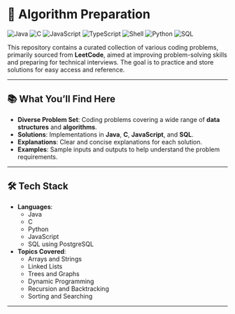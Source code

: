 # 📝 Algorithm Preparation

![Java](https://img.shields.io/badge/Java-007396?style=for-the-badge&logo=java&logoColor=white)
![C](https://img.shields.io/badge/C-00599C?style=for-the-badge&logo=c&logoColor=white)
![JavaScript](https://img.shields.io/badge/JavaScript-F7DF1E?style=for-the-badge&logo=javascript&logoColor=black)
![TypeScript](https://img.shields.io/badge/TypeScript-3178C6?style=for-the-badge&logo=typescript&logoColor=white)
![Shell](https://img.shields.io/badge/Shell_Script-121011?style=for-the-badge&logo=gnu-bash&logoColor=white)
![Python](https://img.shields.io/badge/Python-3776AB?style=for-the-badge&logo=python&logoColor=white)
![SQL](https://img.shields.io/badge/PostgreSQL-336791?style=for-the-badge&logo=postgresql&logoColor=white)


This repository contains a curated collection of various coding problems, primarily sourced from **LeetCode**, aimed at improving problem-solving skills and preparing for technical interviews. The goal is to practice and store solutions for easy access and reference.

---

## 📚 What You’ll Find Here

- **Diverse Problem Set**: Coding problems covering a wide range of **data structures** and **algorithms**.
- **Solutions**: Implementations in **Java**, **C**, **JavaScript**, and **SQL**.
- **Explanations**: Clear and concise explanations for each solution.
- **Examples**: Sample inputs and outputs to help understand the problem requirements.

---

## 🛠️ Tech Stack

- **Languages**:
  - Java
  - C
  - Python
  - JavaScript
  - SQL using PostgreSQL
- **Topics Covered**:
  - Arrays and Strings
  - Linked Lists
  - Trees and Graphs
  - Dynamic Programming
  - Recursion and Backtracking
  - Sorting and Searching

---
